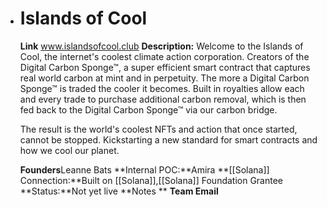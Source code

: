 - # Islands of Cool
  **Link** www.islandsofcool.club
  **Description:** Welcome to the Islands of Cool, the internet's coolest climate action corporation.
  Creators of the Digital Carbon Sponge™, a super efficient smart contract that captures real world carbon at mint and in perpetuity. 
  The more a Digital Carbon Sponge™ is traded the cooler it becomes. Built in royalties allow each and every trade to purchase additional carbon removal, which is then fed back to the Digital Carbon Sponge™ via our carbon bridge. 
  
  The result is the world's coolest NFTs and action that once started, cannot be stopped. Kickstarting a new standard for smart contracts and how we cool our planet. 
  
  
  **Founders**Leanne Bats
  **Internal POC:**Amira
  **[[Solana]] Connection:**Built on [[Solana]],[[Solana]] Foundation Grantee
  **Status:**Not yet live
  **Notes **
  **Team Email**